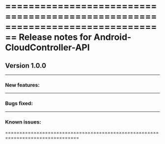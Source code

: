 
================================================================================
Release notes for Android-CloudController-API
================================================================================
Version 1.0.0
--------------------------------------------------------------------------------

--------------------------------------------------------------------------------
### New features:
--------------------------------------------------------------------------------
### Bugs fixed:
--------------------------------------------------------------------------------
### Known issues:
================================================================================
